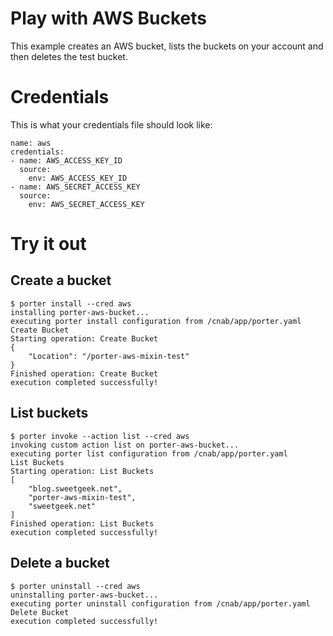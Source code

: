# Play with AWS Buckets

This example creates an AWS bucket, lists the buckets on your account and then deletes the test bucket.

# Credentials

This is what your credentials file should look like:

```
name: aws
credentials:
- name: AWS_ACCESS_KEY_ID
  source:
    env: AWS_ACCESS_KEY_ID
- name: AWS_SECRET_ACCESS_KEY
  source:
    env: AWS_SECRET_ACCESS_KEY
```

# Try it out

## Create a bucket
```
$ porter install --cred aws
installing porter-aws-bucket...
executing porter install configuration from /cnab/app/porter.yaml
Create Bucket
Starting operation: Create Bucket
{
    "Location": "/porter-aws-mixin-test"
}
Finished operation: Create Bucket
execution completed successfully!
```

## List buckets
```
$ porter invoke --action list --cred aws
invoking custom action list on porter-aws-bucket...
executing porter list configuration from /cnab/app/porter.yaml
List Buckets
Starting operation: List Buckets
[
    "blog.sweetgeek.net",
    "porter-aws-mixin-test",
    "sweetgeek.net"
]
Finished operation: List Buckets
execution completed successfully!
```

## Delete a bucket
```
$ porter uninstall --cred aws
uninstalling porter-aws-bucket...
executing porter uninstall configuration from /cnab/app/porter.yaml
Delete Bucket
execution completed successfully!
```
